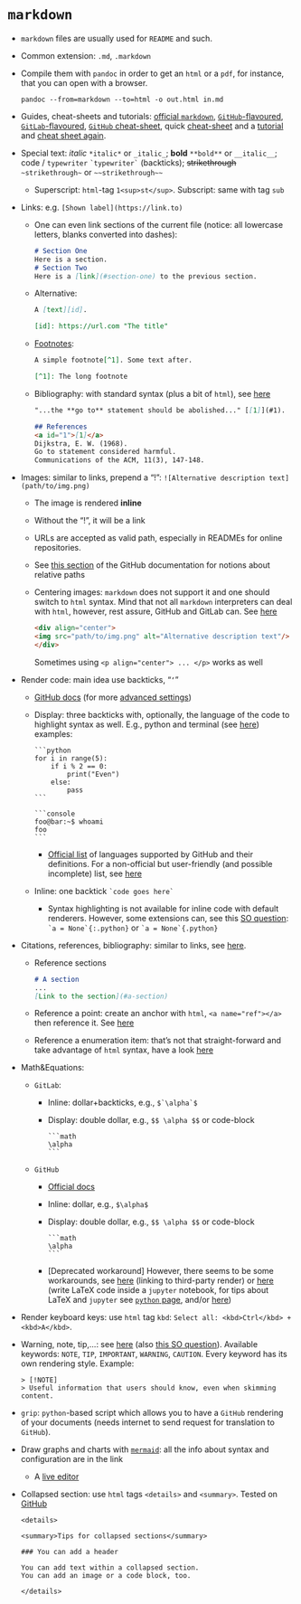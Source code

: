 # `markdown`

* `markdown` files are usually used for `README` and such.

* Common extension: `.md`, `.markdown`

* Compile them with `pandoc` in order to get an `html` or a `pdf`, for instance, that you can open with a browser.

    ```shell
    pandoc --from=markdown --to=html -o out.html in.md
    ```

* Guides, cheat-sheets and tutorials: [official `markdown`](https://daringfireball.net/projects/markdown/syntax), [`GitHub`-flavoured](https://docs.github.com/en/github/writing-on-github/basic-writing-and-formatting-syntax), [`GitLab`-flavoured](https://docs.gitlab.com/ee/user/markdown.html), [`GitHub` cheat-sheet](https://github.com/adam-p/markdown-here/wiki/Markdown-Cheatsheet), quick [cheat-sheet](https://commonmark.org/help/) and a [tutorial](https://agea.github.io/tutorial.md/) and [cheat sheet again](https://enterprise.github.com/downloads/en/markdown-cheatsheet.pdf).

* Special text: *italic* `*italic*` or `_italic_`; **bold** `**bold**` or `__italic__`; code / `typewriter` `` `typewriter` `` (backticks); ~~strikethrough~~ `~strikethrough~` or `~~strikethrough~~`

    * Superscript: `html`-tag `1<sup>st</sup>`. Subscript: same with tag `sub`

* Links: e.g. `[Shown label](https://link.to)`

  * One can even link sections of the current file (notice: all lowercase letters, blanks converted into dashes):

    ```markdown
    # Section One
    Here is a section.
    # Section Two
    Here is a [link](#section-one) to the previous section.
    ```

  * Alternative:

    ```markdown
    A [text][id].

    [id]: https://url.com "The title"
    ```

  * [Footnotes](https://github.blog/changelog/2021-09-30-footnotes-now-supported-in-markdown-fields/):

    ```markdown
    A simple footnote[^1]. Some text after.

    [^1]: The long footnote
    ```

  * Bibliography: with standard syntax (plus a bit of `html`), see [here](https://stackoverflow.com/questions/26587527/cite-a-paper-using-github-markdown-syntax)

    ```markdown
    "...the **go to** statement should be abolished..." [[1]](#1).

    ## References
    <a id="1">[1]</a>
    Dijkstra, E. W. (1968).
    Go to statement considered harmful.
    Communications of the ACM, 11(3), 147-148.
    ```

* Images: similar to links, prepend a “!”: `![Alternative description text](path/to/img.png)`

  * The image is rendered **inline**

  * Without the “!”, it will be a link

  * URLs are accepted as valid path, especially in READMEs for online repositories.

  * See [this section](https://docs.github.com/en/get-started/writing-on-github/getting-started-with-writing-and-formatting-on-github/basic-writing-and-formatting-syntax#images) of the GitHub documentation for notions about relative paths

  * Centering images: `markdown` does not support it and one should switch to `html` syntax. Mind that not all `markdown` interpreters can deal with `html`, however, rest assure, GitHub and GitLab can.
    See [here](https://stackoverflow.com/questions/12090472/how-do-i-center-an-image-in-the-readme-md-file-on-github)

    ```markdown
    <div align="center">
    <img src="path/to/img.png" alt="Alternative description text"/>
    </div>
    ```

    Sometimes using `<p align="center"> ... </p>` works as well

* Render code: main idea use backticks, “`‘`”

  * [GitHub docs](https://docs.github.com/en/get-started/writing-on-github/getting-started-with-writing-and-formatting-on-github/basic-writing-and-formatting-syntax#quoting-code) (for more [advanced settings](https://docs.github.com/en/get-started/writing-on-github/working-with-advanced-formatting/creating-and-highlighting-code-blocks))

  * Display: three backticks with, optionally, the language of the code to highlight syntax as well.
    E.g., python and terminal (see [here](https://stackoverflow.com/a/49004070/12152457)) examples:

    <pre><code>```python
    for i in range(5):
        if i % 2 == 0:
            print("Even")
        else:
            pass
    ```</code></pre>

    <pre><code>```console
    foo@bar:~$ whoami
    foo
    ```</code></pre>

    * [Official list](https://github.com/github-linguist/linguist/blob/3c3b037910006fc2f1a9bb34b2c4e9cde062206c/lib/linguist/languages.yml) of languages supported by GitHub and their definitions.
    For a non-official but user-friendly (and possible incomplete) list, see [here](https://github.com/jincheng9/markdown_supported_languages?tab=readme-ov-file#heres-a-full-list-of-supported-languages)

  * Inline: one backtick `` `code goes here` ``

    * Syntax highlighting is not available for inline code with default renderers. However, some extensions can, see this [SO question](https://stackoverflow.com/questions/23226224/inline-code-syntax-highlighting-in-github-markdown): `` `a = None`{:.python} `` or `` `a = None`{.python} ``

* Citations, references, bibliography: similar to links, see [here](https://stackoverflow.com/questions/26587527/cite-a-paper-using-github-markdown-syntax).

  * Reference sections

    ```markdown
    # A section
    ...
    [Link to the section](#a-section)
    ```

  * Reference a point: create an anchor with `html`, `<a name="ref"></a>` then reference it.
    See [here](https://stackoverflow.com/a/7335259/12152457)

  * Reference a enumeration item: that’s not that straight-forward and take advantage of `html` syntax, have a look [here](https://stackoverflow.com/a/37148268/12152457)

* Math&Equations:

  * `GitLab`:

    * Inline: dollar+backticks, e.g., `` $`\alpha`$ ``

    * Display: double dollar, e.g., `$$ \alpha $$` or code-block

      <pre><code>```math
      \alpha
      ```</code></pre>

  * `GitHub`

    * [Official docs](https://docs.github.com/en/get-started/writing-on-github/working-with-advanced-formatting/writing-mathematical-expressions)

    * Inline: dollar, e.g., `$\alpha$`

    * Display: double dollar, e.g., `$$ \alpha $$` or code-block

      <pre><code>```math
      \alpha
      ```</code></pre>

    * \[Deprecated workaround\] However, there seems to be some workarounds, see [here](https://stackoverflow.com/questions/11256433/how-to-show-math-equations-in-general-githubs-markdownnot-githubs-blog) (linking to third-party render) or [here](https://gist.github.com/cyhsutw/d5983d166fb70ff651f027b2aa56ee4e) (write LaTeX code inside a `jupyter` notebook, for tips about LaTeX and `jupyter` see [`python` page](python.md), and/or [here](https://jupyterbook.org/content/math.html))

* Render keyboard keys: use `html` tag `kbd`: `Select all: <kbd>Ctrl</kbd> + <kbd>A</kbd>`.

* Warning, note, tip,...: see [here](https://docs.github.com/en/get-started/writing-on-github/getting-started-with-writing-and-formatting-on-github/basic-writing-and-formatting-syntax#alerts)
  (also [this SO question](https://stackoverflow.com/questions/50544499/how-to-make-a-styled-markdown-admonition-box-in-a-github-gist)).
  Available keywords: `NOTE`, `TIP`, `IMPORTANT`, `WARNING`, `CAUTION`.
  Every keyword has its own rendering style.
  Example:

      > [!NOTE]
      > Useful information that users should know, even when skimming content.

* `grip`: `python`-based script which allows you to have a `GitHub` rendering of your documents (needs internet to send request for translation to `GitHub`).

* Draw graphs and charts with [`mermaid`](https://mermaid-js.github.io/mermaid/#/): all the info about syntax and configuration are in the link

  * A [live editor](https://mermaid-js.github.io/mermaid-live-editor)

* Collapsed section: use `html` tags `<details>` and `<summary>`.
    Tested on [GitHub](https://docs.github.com/en/get-started/writing-on-github/working-with-advanced-formatting/organizing-information-with-collapsed-sections)

      <details>

      <summary>Tips for collapsed sections</summary>

      ### You can add a header

      You can add text within a collapsed section.
      You can add an image or a code block, too.

      </details>
